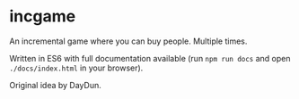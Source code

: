 # incgame
An incremental game where you can buy people. Multiple times.

Written in ES6 with full documentation available (run `npm run docs` and open `./docs/index.html` in your browser).

Original idea by DayDun.
